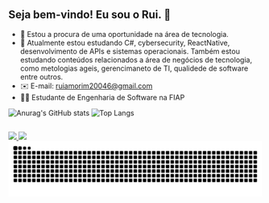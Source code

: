 ## Seja bem-vindo! Eu sou o Rui. 👋

- 🔭 Estou a procura de uma oportunidade na área de tecnologia.
- 🌱 Atualmente estou estudando C#, cybersecurity, ReactNative, desenvolvimento de APIs e sistemas operacionais. Também estou estudando conteúdos relacionados a área de negócios de tecnologia,
como metologias ageis, gerencimaneto de TI, qualidede de software entre outros.
- ✉️ E-mail: ruiamorim20046@gmail.com
- 👨‍💻 Estudante de Engenharia de Software na FIAP

![Anurag's GitHub stats](https://github-readme-stats.vercel.app/api?username=ruiasiqueira&show_icons=true&theme=transparent)
![Top Langs](https://github-readme-stats.vercel.app/api/top-langs/?username=ruiasiqueira&layout=compact&theme=dark)

##

<div> 
 <a href="mailto:ruiamorim20046@gmail.com"><img src="https://img.shields.io/badge/-Gmail-%23333?style=for-the-badge&logo=gmail&logoColor=white" target="_blank">
</a>
<a href="https://www.linkedin.com/in/rui-amorim-siqueira-09a644220/" target="_blank"><img src="https://img.shields.io/badge/-LinkedIn-%230077B5?style=for-the-badge&logo=linkedin&logoColor=white" target="_blank"></a> 
</div>


<picture>
  <source media="(prefers-color-scheme: dark)" srcset="https://raw.githubusercontent.com/ruiasiqueira/ruiasiqueira/output/github-contribution-grid-snake-dark.svg">
  <source media="(prefers-color-scheme: light)" srcset="https://raw.githubusercontent.com/ruiasiqueira/ruiasiqueira/output/github-contribution-grid-snake.svg">
  <img alt="github contribution grid snake animation" src="https://raw.githubusercontent.com/ruiasiqueira/ruiasiqueira/output/github-contribution-grid-snake.svg">
</picture>



